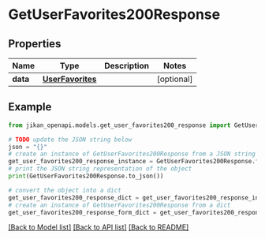# GetUserFavorites200Response


## Properties

Name | Type | Description | Notes
------------ | ------------- | ------------- | -------------
**data** | [**UserFavorites**](UserFavorites.md) |  | [optional] 

## Example

```python
from jikan_openapi.models.get_user_favorites200_response import GetUserFavorites200Response

# TODO update the JSON string below
json = "{}"
# create an instance of GetUserFavorites200Response from a JSON string
get_user_favorites200_response_instance = GetUserFavorites200Response.from_json(json)
# print the JSON string representation of the object
print(GetUserFavorites200Response.to_json())

# convert the object into a dict
get_user_favorites200_response_dict = get_user_favorites200_response_instance.to_dict()
# create an instance of GetUserFavorites200Response from a dict
get_user_favorites200_response_form_dict = get_user_favorites200_response.from_dict(get_user_favorites200_response_dict)
```
[[Back to Model list]](../README.md#documentation-for-models) [[Back to API list]](../README.md#documentation-for-api-endpoints) [[Back to README]](../README.md)


